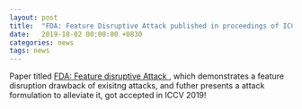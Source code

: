 ```yaml
---
layout: post
title:  "FDA: Feature Disruptive Attack published in proceedings of ICCV 2019"
date:   2019-10-02 00:00:00 +0830
categories: news
tags: news
---
```


Paper titled <a href= "https://bardofcodes.github.io/fda/">FDA: Feature disruptive Attack </a>, which demonstrates a feature disruption drawback 
of exisitng attacks, and futher presents a attack formulation to alleviate it, got accepted in ICCV 2019!